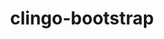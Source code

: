 ---
title: "clingo-bootstrap"
layout: cache
categories: [package, v2025.07.0]
meta: {"compilers": ["apple-clang@17.0.0", "gcc@13.2.0"], "num_specs": 28, "num_specs_by_stack": {"bootstrap-aarch64-darwin": 12, "bootstrap-x86_64-linux-gnu": 16, "root": 28}, "oss": ["sequoia", "ubuntu24.04"], "platforms": ["darwin", "linux"], "stacks": ["bootstrap-aarch64-darwin", "bootstrap-x86_64-linux-gnu", "root"], "targets": ["aarch64", "x86_64_v3"], "versions": ["5.7.1", "spack"]}
spec_details: [{"compiler": "apple-clang@17.0.0", "hash": "3sx6hnkqwkdntcxjh3yqdphgbzyrlql7", "os": "sequoia", "platform": "darwin", "size": "-", "stacks": ["bootstrap-aarch64-darwin", "root"], "target": "aarch64", "variants": ["build_system=cmake", "build_type=Release", "commit=2a025667090d71b2c9dce60fe924feb6bde8f667", "~docs", "generator=make", "+ipo", "+optimized", "+python"], "versions": ["spack"]}, {"compiler": "apple-clang@17.0.0", "hash": "4azzjv4m7clnthtaasmdknr7ppdb4x2p", "os": "sequoia", "platform": "darwin", "size": "-", "stacks": ["bootstrap-aarch64-darwin", "root"], "target": "aarch64", "variants": ["build_system=cmake", "build_type=Release", "~docs", "generator=make", "+ipo", "+optimized", "+python"], "versions": ["5.7.1"]}, {"compiler": "gcc@13.2.0", "hash": "4fdqokpzaggralstsm7fnumgykisemea", "os": "ubuntu24.04", "platform": "linux", "size": "-", "stacks": ["bootstrap-x86_64-linux-gnu", "root"], "target": "x86_64_v3", "variants": ["build_system=cmake", "build_type=Release", "commit=2a025667090d71b2c9dce60fe924feb6bde8f667", "~docs", "generator=make", "+ipo", "+optimized", "patches:=bebb819,ec99431", "+python", "+static_libstdcpp"], "versions": ["spack"]}, {"compiler": "gcc@13.2.0", "hash": "4qcczmivj2y32ehwn5vd3dffxt3fw47k", "os": "ubuntu24.04", "platform": "linux", "size": "-", "stacks": ["bootstrap-x86_64-linux-gnu", "root"], "target": "x86_64_v3", "variants": ["build_system=cmake", "build_type=Release", "commit=2a025667090d71b2c9dce60fe924feb6bde8f667", "~docs", "generator=make", "+ipo", "+optimized", "patches:=bebb819,ec99431", "+python", "+static_libstdcpp"], "versions": ["spack"]}, {"compiler": "gcc@13.2.0", "hash": "6hcnjxjo27orz4yehdtfxyaulnamtead", "os": "ubuntu24.04", "platform": "linux", "size": "-", "stacks": ["bootstrap-x86_64-linux-gnu", "root"], "target": "x86_64_v3", "variants": ["build_system=cmake", "build_type=Release", "~docs", "generator=make", "+ipo", "+optimized", "patches:=bc4a52e", "+python", "+static_libstdcpp"], "versions": ["5.7.1"]}, {"compiler": "gcc@13.2.0", "hash": "aaimanhz7jh2x7sxkdn3vgcclgfha66d", "os": "ubuntu24.04", "platform": "linux", "size": "-", "stacks": ["bootstrap-x86_64-linux-gnu", "root"], "target": "x86_64_v3", "variants": ["build_system=cmake", "build_type=Release", "~docs", "generator=make", "+ipo", "+optimized", "patches:=bc4a52e", "+python", "+static_libstdcpp"], "versions": ["5.7.1"]}, {"compiler": "apple-clang@17.0.0", "hash": "atdcna2trnus5vswo6ogocw6ewsjngrr", "os": "sequoia", "platform": "darwin", "size": "-", "stacks": ["bootstrap-aarch64-darwin", "root"], "target": "aarch64", "variants": ["build_system=cmake", "build_type=Release", "commit=2a025667090d71b2c9dce60fe924feb6bde8f667", "~docs", "generator=make", "+ipo", "+optimized", "+python"], "versions": ["spack"]}, {"compiler": "gcc@13.2.0", "hash": "cgwtxodrr3rgfdyurc2scfneqeh4lb4s", "os": "ubuntu24.04", "platform": "linux", "size": "-", "stacks": ["bootstrap-x86_64-linux-gnu", "root"], "target": "x86_64_v3", "variants": ["build_system=cmake", "build_type=Release", "~docs", "generator=make", "+ipo", "+optimized", "patches:=bc4a52e", "+python", "+static_libstdcpp"], "versions": ["5.7.1"]}, {"compiler": "gcc@13.2.0", "hash": "d2ma2leb5zvddmzskgvenh5ldnas3okc", "os": "ubuntu24.04", "platform": "linux", "size": "-", "stacks": ["bootstrap-x86_64-linux-gnu", "root"], "target": "x86_64_v3", "variants": ["build_system=cmake", "build_type=Release", "commit=2a025667090d71b2c9dce60fe924feb6bde8f667", "~docs", "generator=make", "+ipo", "+optimized", "patches:=bebb819,ec99431", "+python", "+static_libstdcpp"], "versions": ["spack"]}, {"compiler": "apple-clang@17.0.0", "hash": "dgkxnoo3ylbsmipkyvctwywvcg63x3dl", "os": "sequoia", "platform": "darwin", "size": "-", "stacks": ["bootstrap-aarch64-darwin", "root"], "target": "aarch64", "variants": ["build_system=cmake", "build_type=Release", "commit=2a025667090d71b2c9dce60fe924feb6bde8f667", "~docs", "generator=make", "+ipo", "+optimized", "+python"], "versions": ["spack"]}, {"compiler": "apple-clang@17.0.0", "hash": "fcff6kwp2jpglbq2bn7nvaivb2zplcfg", "os": "sequoia", "platform": "darwin", "size": "-", "stacks": ["bootstrap-aarch64-darwin", "root"], "target": "aarch64", "variants": ["build_system=cmake", "build_type=Release", "~docs", "generator=make", "+ipo", "+optimized", "+python"], "versions": ["5.7.1"]}, {"compiler": "apple-clang@17.0.0", "hash": "g5kvzwl566u6w54unth6erwohvofqpxr", "os": "sequoia", "platform": "darwin", "size": "-", "stacks": ["bootstrap-aarch64-darwin", "root"], "target": "aarch64", "variants": ["build_system=cmake", "build_type=Release", "~docs", "generator=make", "+ipo", "+optimized", "+python"], "versions": ["5.7.1"]}, {"compiler": "gcc@13.2.0", "hash": "ghxpxye42aecny6qxlafhrkc3qhmwvwr", "os": "ubuntu24.04", "platform": "linux", "size": "-", "stacks": ["bootstrap-x86_64-linux-gnu", "root"], "target": "x86_64_v3", "variants": ["build_system=cmake", "build_type=Release", "commit=2a025667090d71b2c9dce60fe924feb6bde8f667", "~docs", "generator=make", "+ipo", "+optimized", "patches:=bebb819,ec99431", "+python", "+static_libstdcpp"], "versions": ["spack"]}, {"compiler": "gcc@13.2.0", "hash": "hkuiogqkh7g3wgm7xf5pxod5kclictfc", "os": "ubuntu24.04", "platform": "linux", "size": "-", "stacks": ["bootstrap-x86_64-linux-gnu", "root"], "target": "x86_64_v3", "variants": ["build_system=cmake", "build_type=Release", "commit=2a025667090d71b2c9dce60fe924feb6bde8f667", "~docs", "generator=make", "+ipo", "+optimized", "patches:=bebb819,ec99431", "+python", "+static_libstdcpp"], "versions": ["spack"]}, {"compiler": "gcc@13.2.0", "hash": "jnx7yvjazkousysmu7gvniu5izkg6xq2", "os": "ubuntu24.04", "platform": "linux", "size": "-", "stacks": ["bootstrap-x86_64-linux-gnu", "root"], "target": "x86_64_v3", "variants": ["build_system=cmake", "build_type=Release", "commit=2a025667090d71b2c9dce60fe924feb6bde8f667", "~docs", "generator=make", "+ipo", "+optimized", "patches:=bebb819,ec99431", "+python", "+static_libstdcpp"], "versions": ["spack"]}, {"compiler": "apple-clang@17.0.0", "hash": "jx6dxwpjhi3hplwh6uh3i4pnua5bvh57", "os": "sequoia", "platform": "darwin", "size": "-", "stacks": ["bootstrap-aarch64-darwin", "root"], "target": "aarch64", "variants": ["build_system=cmake", "build_type=Release", "commit=2a025667090d71b2c9dce60fe924feb6bde8f667", "~docs", "generator=make", "+ipo", "+optimized", "+python"], "versions": ["spack"]}, {"compiler": "gcc@13.2.0", "hash": "kszrkekuta5vgcwirmcm6zaxzkj67hy5", "os": "ubuntu24.04", "platform": "linux", "size": "-", "stacks": ["bootstrap-x86_64-linux-gnu", "root"], "target": "x86_64_v3", "variants": ["build_system=cmake", "build_type=Release", "~docs", "generator=make", "+ipo", "+optimized", "patches:=bc4a52e", "+python", "+static_libstdcpp"], "versions": ["5.7.1"]}, {"compiler": "gcc@13.2.0", "hash": "lawnw5izbck3rkd35a6jn35xzoaxhozy", "os": "ubuntu24.04", "platform": "linux", "size": "-", "stacks": ["bootstrap-x86_64-linux-gnu", "root"], "target": "x86_64_v3", "variants": ["build_system=cmake", "build_type=Release", "~docs", "generator=make", "+ipo", "+optimized", "patches:=bc4a52e", "+python", "+static_libstdcpp"], "versions": ["5.7.1"]}, {"compiler": "apple-clang@17.0.0", "hash": "nbwki45rumuqlvppuajaufzugrjeixzy", "os": "sequoia", "platform": "darwin", "size": "-", "stacks": ["bootstrap-aarch64-darwin", "root"], "target": "aarch64", "variants": ["build_system=cmake", "build_type=Release", "commit=2a025667090d71b2c9dce60fe924feb6bde8f667", "~docs", "generator=make", "+ipo", "+optimized", "+python"], "versions": ["spack"]}, {"compiler": "gcc@13.2.0", "hash": "rhgm4pvrqcmmsoblvhluzs3ytcg6gat3", "os": "ubuntu24.04", "platform": "linux", "size": "-", "stacks": ["bootstrap-x86_64-linux-gnu", "root"], "target": "x86_64_v3", "variants": ["build_system=cmake", "build_type=Release", "~docs", "generator=make", "+ipo", "+optimized", "patches:=bc4a52e", "+python", "+static_libstdcpp"], "versions": ["5.7.1"]}, {"compiler": "apple-clang@17.0.0", "hash": "squqazlfxqdr452egzhn6lab7kznkdpq", "os": "sequoia", "platform": "darwin", "size": "-", "stacks": ["bootstrap-aarch64-darwin", "root"], "target": "aarch64", "variants": ["build_system=cmake", "build_type=Release", "~docs", "generator=make", "+ipo", "+optimized", "+python"], "versions": ["5.7.1"]}, {"compiler": "gcc@13.2.0", "hash": "trhiec2tiigk4722q5ylo42i55mlm6gw", "os": "ubuntu24.04", "platform": "linux", "size": "-", "stacks": ["bootstrap-x86_64-linux-gnu", "root"], "target": "x86_64_v3", "variants": ["build_system=cmake", "build_type=Release", "commit=2a025667090d71b2c9dce60fe924feb6bde8f667", "~docs", "generator=make", "+ipo", "+optimized", "patches:=bebb819,ec99431", "+python", "+static_libstdcpp"], "versions": ["spack"]}, {"compiler": "gcc@13.2.0", "hash": "uezd2ajaram6xnggivuxis7h2372f44a", "os": "ubuntu24.04", "platform": "linux", "size": "-", "stacks": ["bootstrap-x86_64-linux-gnu", "root"], "target": "x86_64_v3", "variants": ["build_system=cmake", "build_type=Release", "~docs", "generator=make", "+ipo", "+optimized", "patches:=bc4a52e", "+python", "+static_libstdcpp"], "versions": ["5.7.1"]}, {"compiler": "gcc@13.2.0", "hash": "vsbabttaqwfv7xdgjqykiyd6usj553lz", "os": "ubuntu24.04", "platform": "linux", "size": "-", "stacks": ["bootstrap-x86_64-linux-gnu", "root"], "target": "x86_64_v3", "variants": ["build_system=cmake", "build_type=Release", "commit=2a025667090d71b2c9dce60fe924feb6bde8f667", "~docs", "generator=make", "+ipo", "+optimized", "patches:=bebb819,ec99431", "+python", "+static_libstdcpp"], "versions": ["spack"]}, {"compiler": "apple-clang@17.0.0", "hash": "wgmpsrrt2tv4r7l2hlfbpbb3byazdgbc", "os": "sequoia", "platform": "darwin", "size": "-", "stacks": ["bootstrap-aarch64-darwin", "root"], "target": "aarch64", "variants": ["build_system=cmake", "build_type=Release", "~docs", "generator=make", "+ipo", "+optimized", "+python"], "versions": ["5.7.1"]}, {"compiler": "apple-clang@17.0.0", "hash": "xrl3hbndzwfa6fdxrdie3j6tarys5phs", "os": "sequoia", "platform": "darwin", "size": "-", "stacks": ["bootstrap-aarch64-darwin", "root"], "target": "aarch64", "variants": ["build_system=cmake", "build_type=Release", "commit=2a025667090d71b2c9dce60fe924feb6bde8f667", "~docs", "generator=make", "+ipo", "+optimized", "+python"], "versions": ["spack"]}, {"compiler": "gcc@13.2.0", "hash": "y24q6dpodpzqpsizmujk37h6mmdkcukd", "os": "ubuntu24.04", "platform": "linux", "size": "-", "stacks": ["bootstrap-x86_64-linux-gnu", "root"], "target": "x86_64_v3", "variants": ["build_system=cmake", "build_type=Release", "~docs", "generator=make", "+ipo", "+optimized", "patches:=bc4a52e", "+python", "+static_libstdcpp"], "versions": ["5.7.1"]}, {"compiler": "apple-clang@17.0.0", "hash": "ymxllmt4mpmtjlsj4jfuv46y2tsetxrp", "os": "sequoia", "platform": "darwin", "size": "-", "stacks": ["bootstrap-aarch64-darwin", "root"], "target": "aarch64", "variants": ["build_system=cmake", "build_type=Release", "~docs", "generator=make", "+ipo", "+optimized", "+python"], "versions": ["5.7.1"]}]
---